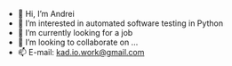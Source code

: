 - 👋 Hi, I’m Andrei
- 👀 I’m interested in automated software testing in Python
- 🌱 I’m currently looking for a job
- 💞️ I’m looking to collaborate on ...
- 📫 E-mail: kad.io.work@gmail.com
